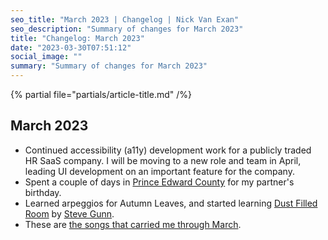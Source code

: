 ```yaml
---
seo_title: "March 2023 | Changelog | Nick Van Exan"
seo_description: "Summary of changes for March 2023"
title: "Changelog: March 2023"
date: "2023-03-30T07:51:12"
social_image: ""
summary: "Summary of changes for March 2023"
---
```


{% partial file="partials/article-title.md" /%}

## March 2023

- Continued accessibility (a11y) development work for a publicly traded HR SaaS company. I will be moving to a new role and team in April, leading UI development on an important feature for the company.
- Spent a couple of days in [Prince Edward County](https://www.thecounty.ca/) for my partner's birthday.
- Learned arpeggios for Autumn Leaves, and started learning [Dust Filled Room](https://youtu.be/ctXJLM-Qms4) by [Steve Gunn](https://www.steve-gunn.com/).
- These are [the songs that carried me through March](https://open.spotify.com/playlist/5U6JAorqLpM1rbdYF3RXiK?si=32a54e621caa4905).

